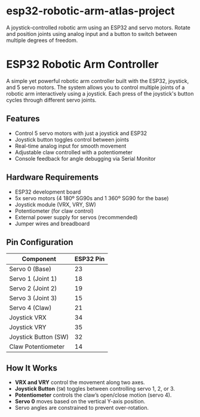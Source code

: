 # esp32-robotic-arm-atlas-project
A joystick-controlled robotic arm using an ESP32 and servo motors. Rotate and position joints using analog input and a button to switch between multiple degrees of freedom.

# ESP32 Robotic Arm Controller

A simple yet powerful robotic arm controller built with the ESP32, joystick, and 5 servo motors. The system allows you to control multiple joints of a robotic arm interactively using a joystick. Each press of the joystick's button cycles through different servo joints.

## Features

- Control 5 servo motors with just a joystick and ESP32
- Joystick button toggles control between joints
- Real-time analog input for smooth movement
- Adjustable claw controlled with a potentiometer
- Console feedback for angle debugging via Serial Monitor

## Hardware Requirements

- ESP32 development board
- 5x servo motors (4 180º SG90s and 1 360º SG90 for the base) 
- Joystick module (VRX, VRY, SW)
- Potentiometer (for claw control)
- External power supply for servos (recommended)
- Jumper wires and breadboard

## Pin Configuration

| Component       | ESP32 Pin |
|----------------|-----------|
| Servo 0 (Base)  | 23        |
| Servo 1 (Joint 1) | 18      |
| Servo 2 (Joint 2) | 19      |
| Servo 3 (Joint 3) | 15      |
| Servo 4 (Claw)  | 21        |
| Joystick VRX    | 34        |
| Joystick VRY    | 35        |
| Joystick Button (SW) | 32   |
| Claw Potentiometer  | 14    |

## How It Works

- **VRX and VRY** control the movement along two axes.
- **Joystick Button** (`SW`) toggles between controlling servo 1, 2, or 3.
- **Potentiometer** controls the claw’s open/close motion (servo 4).
- **Servo 0** moves based on the vertical Y-axis position.
- Servo angles are constrained to prevent over-rotation.
